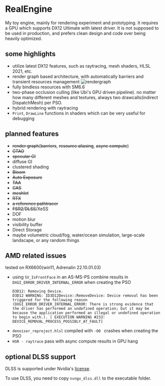 # RealEngine

My toy engine, mainly for rendering experiment and prototyping. 
It requires a GPU which supports DX12 Ultimate with latest driver.
It is not supposed to be used in production, and prefers clean design and code over being heavily optimized.

## some highlights

* utilize latest DX12 features, such as raytracing, mesh shaders, HLSL 2021, etc.
* render graph based architecture, with automatically barriers and transient resources management
  ![rendergraph](bin/rendergraph.svg)
* fully bindless resources with SM6.6
* two-phase occlusion culling (like Ubi's GPU driven pipeline). no matter how many different meshes and textures, always two drawcalls(indirect DispatchMesh) per PSO.
* hybrid rendering with raytracing
* `Print`, `DrawLine` functions in shaders which can be very useful for debugging

## planned features

* ~~render graph~~(~~barriers~~, ~~resource aliasing~~, ~~async compute~~)
* ~~GTAO~~
* ~~specular GI~~
* diffuse GI
* clustered shading
* ~~Bloom~~
* ~~Auto Exposure~~
* ~~TAA~~
* ~~CAS~~
* ~~meshlet~~
* ~~RTX~~
* ~~a reference pathtracer~~
* ~~FSR2~~/~~DLSS~~/XeSS
* DOF
* motion blur
* visibility buffer
* Direct Storage
* maybe  volumetric cloud/fog, water/ocean simulation, large-scale landscape, or any random things


## AMD related issues

tested on RX6600(win11, Adrenalin 22.10.01.03)

* using `SV_IsFrontFace` in an AS-MS-PS combine results in `DXGI_ERROR_DRIVER_INTERNAL_ERROR` when creating the PSO
    ```
    D3D12: Removing Device.
    D3D12 WARNING: ID3D12Device::RemoveDevice: Device removal has been triggered for the following reason (DXGI_ERROR_DRIVER_INTERNAL_ERROR: There is strong evidence that the driver has performed an undefined operation; but it may be because the application performed an illegal or undefined operation to begin with.). [ EXECUTION WARNING #233: DEVICE_REMOVAL_PROCESS_POSSIBLY_AT_FAULT]
    ```
* `denoiser_reproject.hlsl` compiled with `-O0 ` crashes when creating the PSO
* `HSR - raytrace` pass with async compute results in GPU hang

## optional DLSS support

DLSS is supported under Nvidia's [license](https://github.com/NVIDIA/DLSS/blob/main/LICENSE.txt).

To use DLSS, you need to copy `nvngx_dlss.dll` to the executable folder.